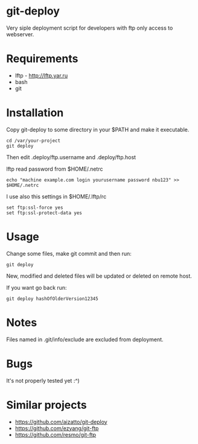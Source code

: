 git-deploy
==========

Very siple deployment script for developers with ftp only access to
webserver.

Requirements
============

* lftp - http://lftp.yar.ru
* bash
* git

Installation
============

Copy git-deploy to some directory in your $PATH and make it executable.

	cd /var/your-project
	git deploy

Then edit .deploy/ftp.username and .deploy/ftp.host

lftp read password from $HOME/.netrc 

	echo "machine example.com login yourusername password nbu123" >> $HOME/.netrc

I use also this settings in $HOME/.lftp/rc

	set ftp:ssl-force yes
	set ftp:ssl-protect-data yes

Usage
=====

Change some files, make git commit and then run:

	git deploy

New, modified and deleted files will be updated or deleted on remote host.

If you want go back run:

	git deploy hashOfOlderVersion12345

Notes
=====
Files named in .git/info/exclude are excluded from deployment.

Bugs
====
It's not properly tested yet :^)

Similar projects
================

* https://github.com/aizatto/git-deploy
* https://github.com/ezyang/git-ftp
* https://github.com/resmo/git-ftp
